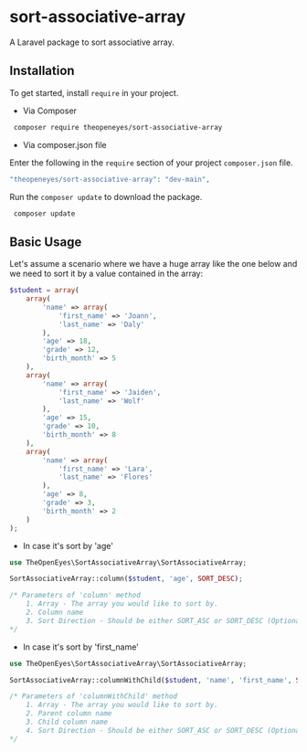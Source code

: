 # sort-associative-array
 A Laravel package to sort associative array.
 
## Installation

To get started, install `require` in your project.

- Via Composer

``` bash
 composer require theopeneyes/sort-associative-array
```

- Via composer.json file

Enter the following in the `require` section of your project `composer.json` file.
``` php
"theopeneyes/sort-associative-array": "dev-main",
```

Run the `composer update` to download the package.

``` bash
 composer update
```

## Basic Usage

Let's assume a scenario where we have a huge array like the one below and we need to sort it by a value contained in the array:

```php
$student = array(
	array(
		'name' => array(
			'first_name' => 'Joann',
			'last_name' => 'Daly'
        ),
		'age' => 18, 
		'grade' => 12, 
		'birth_month' => 5
    ),
	array(
		'name' => array(
			'first_name' => 'Jaiden',
			'last_name' => 'Wolf'
		),
		'age' => 15, 
		'grade' => 10, 
		'birth_month' => 8
	),
	array(
		'name' => array(
			'first_name' => 'Lara',
			'last_name' => 'Flores'
		),
		'age' => 8, 
		'grade' => 3, 
		'birth_month' => 2
	)
);
```

- In case it's sort by 'age'

```php
use TheOpenEyes\SortAssociativeArray\SortAssociativeArray;

SortAssociativeArray::column($student, 'age', SORT_DESC);

/* Parameters of 'column' method
    1. Array - The array you would like to sort by.
    2. Column name
    3. Sort Direction - Should be either SORT_ASC or SORT_DESC (Optional, Default is SORT_ASC)
*/
```

- In case it's sort by 'first_name'

```php
use TheOpenEyes\SortAssociativeArray\SortAssociativeArray;

SortAssociativeArray::columnWithChild($student, 'name', 'first_name', SORT_DESC);

/* Parameters of 'columnWithChild' method
    1. Array - The array you would like to sort by.
    2. Parent column name
    3. Child column name
    4. Sort Direction - Should be either SORT_ASC or SORT_DESC (Optional, Default is SORT_ASC)
*/
```
